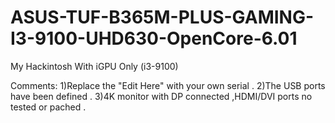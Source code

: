# ASUS-TUF-B365M-PLUS-GAMING-I3-9100-UHD630-OpenCore-6.01
My Hackintosh With iGPU Only (i3-9100)

Comments:
1)Replace the "Edit Here" with your own serial .
2)The USB ports have been defined .
3)4K monitor with DP connected ,HDMI/DVI ports no tested or pached .

